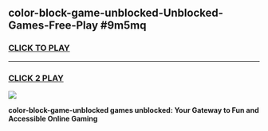 
## color-block-game-unblocked-Unblocked-Games-Free-Play #9m5mq
<h3>
<a href="https://us.freeplayer.one?title=color-block-game-unblocked&ref=9M">CLICK TO PLAY</a></h3>
<hr>

<h3>
<a href="https://us.freeplayer.one?title=color-block-game-unblocked&ref=9M">CLICK 2 PLAY</a>
  
</h3>

<a href="https://us.freeplayer.one?title=color-block-game-unblocked&ref=9M"><img src="https://clearcache.store/games.png"></a>


**color-block-game-unblocked games unblocked: Your Gateway to Fun and Accessible Online Gaming**
